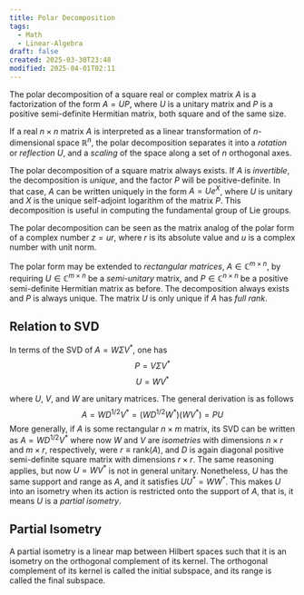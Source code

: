 ```yaml
---
title: Polar Decomposition
tags:
  - Math
  - Linear-Algebra
draft: false
created: 2025-03-30T23:48
modified: 2025-04-01T02:11
---
```

The polar decomposition of a square real or complex matrix $A$ is a factorization of the form $A=UP$, where $U$ is a unitary matrix and $P$ is a positive semi-definite Hermitian matrix, both square and of the same size.

If a real $n\times n$ matrix $A$ is interpreted as a linear transformation of $n$-dimensional space $\mathbb{R}^n$, the polar decomposition separates it into a _rotation_ or _reflection_ $U$, and a _scaling_ of the space along a set of $n$ orthogonal axes.

The polar decomposition of a square matrix always exists. If $A$ is _invertible_, the decomposition is _unique_, and the factor $P$ will be positive-definite. In that case, $A$ can be written uniquely in the form $A=Ue^X$, where $U$ is unitary and $X$ is the unique self-adjoint logarithm of the matrix $P$. This decomposition is useful in computing the fundamental group of Lie groups.

The polar decomposition can be seen as the matrix analog of the polar form of a complex number $z=ur$, where $r$ is its absolute value and $u$ is a complex number with unit norm.

The polar form may be extended to _rectangular matrices_, $A\in \mathbb{C}^{m\times n}$, by requiring $U\in\mathbb{C}^{m\times n}$ be a _semi-unitary_ matrix, and $P\in \mathbb{C}^{n\times n}$ be a positive semi-definite Hermitian matrix as before. The decomposition always exists and $P$ is always unique. The matrix $U$ is only unique if $A$ has _full rank_. 

## Relation to SVD
In terms of the SVD of $A=W\Sigma V^*$, one has 
$$
P =V\Sigma V^*
$$
$$
U = WV^*
$$

where $U$, $V$, and $W$ are unitary matrices. The general derivation is as follows 
$$
A=WD^{1/2}V^*=(WD^{1/2}W^*)(WV^*) = PU 
$$
More generally, if $A$ is some rectangular $n\times m$ matrix, its SVD can be written as $A=WD^{1/2}V^*$ where now $W$ and $V$ are _isometries_ with dimensions $n\times r$ and $m\times r$, respectively, were $r\equiv \text{rank}(A)$, and $D$ is again diagonal positive semi-definite square matrix with dimensions $r\times r$. The same reasoning applies, but now $U=WV^*$ is not in general unitary. Nonetheless, $U$ has the same support and range as $A$, and it satisfies $UU^*=WW^*$. This makes $U$ into an isometry when its action is restricted onto the support of $A$, that is, it means $U$ is a _partial isometry_. 

## Partial Isometry
A partial isometry is a linear map between Hilbert spaces such that it is an isometry on the orthogonal complement of its kernel. The orthogonal complement of its kernel is called the initial subspace, and its range is called the final subspace. 